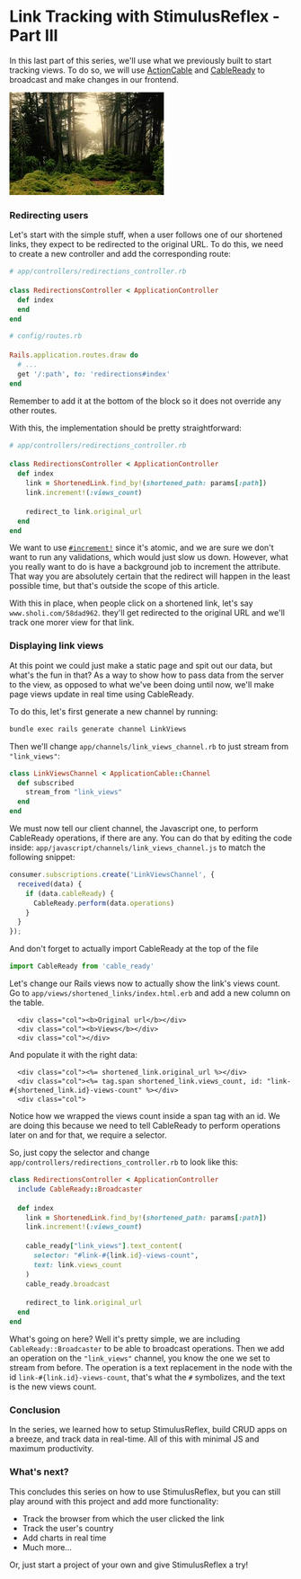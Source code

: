 # Link Tracking with StimulusReflex - Part III

In this last part of this series, we'll use what we previously built to start tracking views. To do so, we will use [ActionCable](https://guides.rubyonrails.org/action_cable_overview.html) and [CableReady](https://github.com/hopsoft/cable_ready) to broadcast and make changes in our frontend.

![Header image](images/stimulus_reflex.jpeg)

### Redirecting users

Let's start with the simple stuff, when a user follows one of our shortened links, they expect to be redirected to the original URL. To do this, we need to create a new controller and add the corresponding route:

```ruby
# app/controllers/redirections_controller.rb

class RedirectionsController < ApplicationController
  def index
  end
end
```

```ruby
# config/routes.rb

Rails.application.routes.draw do
  # ...
  get '/:path', to: 'redirections#index'
end
```

Remember to add it at the bottom of the block so it does not override any other routes.

With this, the implementation should be pretty straightforward:

```ruby
# app/controllers/redirections_controller.rb

class RedirectionsController < ApplicationController
  def index
    link = ShortenedLink.find_by!(shortened_path: params[:path])
    link.increment!(:views_count)

    redirect_to link.original_url
  end
end
```

We want to use [`#increment!`](https://apidock.com/rails/ActiveRecord/Base/increment!) since it's atomic, and we are sure we don't want to run any validations, which would just slow us down.
However, what you really want to do is have a background job to increment
the attribute. That way you are absolutely certain that the redirect will
happen in the least possible time, but that's outside the scope of this article.

With this in place, when people click on a shortened link, let's say `www.sholi.com/58dad962`. they'll
get redirected to the original URL and we'll track one morer view for that link.

### Displaying link views

At this point we could just make a static page and spit out our data, but what's the fun in that?
As a way to show how to pass data from the server to the view, as opposed to what we've been doing until now,
we'll make page views update in real time using CableReady.

To do this, let's first generate a new channel by running:

```bash
bundle exec rails generate channel LinkViews
```

Then we'll change `app/channels/link_views_channel.rb` to just stream from `"link_views"`:

```ruby
class LinkViewsChannel < ApplicationCable::Channel
  def subscribed
    stream_from "link_views"
  end
end
```

We must now tell our client channel, the Javascript one, to perform CableReady operations, if there are any. 
You can do that by editing the code inside:
`app/javascript/channels/link_views_channel.js` to match the following snippet:

```javascript
consumer.subscriptions.create('LinkViewsChannel', {
  received(data) {
    if (data.cableReady) {
      CableReady.perform(data.operations)
    }
  }
});
```

And don't forget to actually import CableReady at the top of the file

```javascript
import CableReady from 'cable_ready'
```

Let's change our Rails views now to actually show the link's views count.
Go to `app/views/shortened_links/index.html.erb` and add a new column on the table.


```erb
  <div class="col"><b>Original url</b></div>
  <div class="col"><b>Views</b></div>
  <div class="col"></div>
```

And populate it with the right data:

```erb
  <div class="col"><%= shortened_link.original_url %></div>
  <div class="col"><%= tag.span shortened_link.views_count, id: "link-#{shortened_link.id}-views-count" %></div>
  <div class="col">
```

Notice how we wrapped the views count inside a span tag with an id.
We are doing this because we need to tell CableReady to perform operations later on and for that, we require a selector.

So, just copy the selector and change `app/controllers/redirections_controller.rb` to look like this:

```ruby
class RedirectionsController < ApplicationController
  include CableReady::Broadcaster

  def index
    link = ShortenedLink.find_by!(shortened_path: params[:path])
    link.increment!(:views_count)

    cable_ready["link_views"].text_content(
      selector: "#link-#{link.id}-views-count",
      text: link.views_count
    )
    cable_ready.broadcast

    redirect_to link.original_url
  end
end
```

What's going on here? Well it's pretty simple, we are including `CableReady::Broadcaster`
to be able to broadcast operations. Then we add an operation on the
`"link_views"` channel, you know the one we set to stream from before. The operation
is a text replacement in the node with the id `link-#{link.id}-views-count`,
that's what the `#` symbolizes, and the text is the new views count.

### Conclusion

In the series, we learned how to setup StimulusReflex, build CRUD apps on a breeze, and track data in real-time. All
of this with minimal JS and maximum productivity.

### What's next?

This concludes this series on how to use StimulusReflex, but you can still play around with this project and add more functionality:

- Track the browser from which the user clicked the link
- Track the user's country
- Add charts in real time
- Much more...

Or, just start a project of your own and give StimulusReflex a try!
